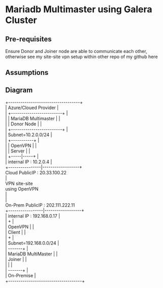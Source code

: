 # Mariadb Multimaster using Galera Cluster
## Pre-requisites
Ensure Donor and Joiner node are able to communicate each other, otherwise see my site-site vpn setup within other repo of my github here

## Assumptions
## Diagram 
 +-----------------------------------+                                                          
 |             Azure/Cloued Provider |                                                          
 |    +-------------------------+    |                                                          
 |    |   MariaDB Multimaster   |    |                                                          
 |    |   Donor Node            |    |                                                          
 |    +-------------------------+    |                                                          
 |        Subnet=10.2.0.0/24         |                                                          
 |          +-----------+            |                                                          
 |          |  OpenVPN  |            |                                                          
 |          |  Server   |            |                                                          
 |          +-----|-----+            |                                                          
 |     internal IP : 10.2.0.4        |                                                          
 +----------------|------------------+                                                          
    Cloud PublicIP : 20.33.100.22                                                               
                  |                                                                             
            VPN site-site                                                                       
            using OpenVPN                                                                       
                  |                                                                             
                  |                                                                             
  On-Prem PublicIP : 202.111.222.11                                                             
+-----------------|------------------+                                                          
|      internal IP : 192.168.0.17    |                                                          
|                       +            |                                                          
|             OpenVPN   |            |                                                          
|             Client    |            |                                                          
|                       +            |                                                          
|        Subnet=192.168.0.0/24       |                                                          
|                       -------+     |                                                          
|        MariaDB MultiMaster   |     |                                                          
|        Joiner                |     |                                                          
|                              |     |                                                          
|                       -------+     |                                                          
|                       On-Premise   |                                                          
+------------------------------------+                                                          
